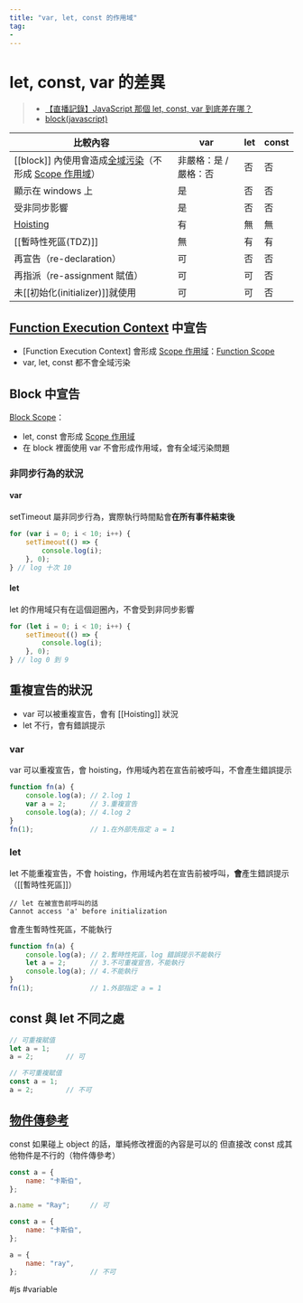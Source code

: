 ```yaml
---
title: "var, let, const 的作用域"
tag: 
- 
---
```

# let, const, var 的差異
>- [【直播記錄】JavaScript 那個 let, const, var 到底差在哪？](https://www.youtube.com/watch?v=FGdKdn_CnWo)
>- [block(javascript)](https://developer.mozilla.org/en-US/docs/Web/JavaScript/Reference/Statements/block)

|比較內容|var|let|const|
|-|-|-|-|
|[[block]] 內使用會造成[全域污染](全域污染.md)（不形成 [Scope 作用域](Scope%20作用域.md)）|非嚴格：是 / 嚴格：否|否|否|
|顯示在 windows 上 |是|否|否|
|受非同步影響|是|否|否|
|[Hoisting](Hoisting.md)|有|無|無|
|[[暫時性死區(TDZ)]]|無|有|有|
|再宣告（re-declaration）|可|否|否|
|再指派（re-assignment 賦值）|可|可|否|
|未[[初始化(initializer)]]就使用|可|可|否|




## [Function Execution Context](Function%20Execution%20Context.md) 中宣告
- [Function Execution Context] 會形成 [Scope 作用域](Scope%20作用域.md)：[Function Scope](Function%20Scope.md)
- var, let, const 都不會全域污染

## Block 中宣告
[Block Scope](Block%20Scope.md)：
- let, const 會形成 [Scope 作用域](Scope%20作用域.md)
- 在 block 裡面使用 var 不會形成作用域，會有全域污染問題

### 非同步行為的狀況
#### var
setTimeout 屬非同步行為，實際執行時間點會**在所有事件結束後**
```javascript
for (var i = 0; i < 10; i++) {
	setTimeout(() => {
		console.log(i);
	}, 0);
} // log 十次 10
```
#### let
let 的作用域只有在這個迴圈內，不會受到非同步影響
```javascript
for (let i = 0; i < 10; i++) {
	setTimeout(() => {
		console.log(i);
	}, 0);
} // log 0 到 9
```

## 重複宣告的狀況
- var 可以被重複宣告，會有 [[Hoisting]] 狀況
- let 不行，會有錯誤提示
### var
var 可以重複宣告，會 hoisting，作用域內若在宣告前被呼叫，不會產生錯誤提示
```javascript
function fn(a) {
	console.log(a);	// 2.log 1
	var a = 2;		// 3.重複宣告
	console.log(a);	// 4.log 2
}
fn(1);				// 1.在外部先指定 a = 1
```

### let
let 不能重複宣告，不會 hoisting，作用域內若在宣告前被呼叫，**會**產生錯誤提示（[[暫時性死區]]）
```
// let 在被宣告前呼叫的話
Cannot access 'a' before initialization
```
會產生暫時性死區，不能執行
```javascript
function fn(a) {
	console.log(a);	// 2.暫時性死區，log 錯誤提示不能執行
	let a = 2;		// 3.不可重複宣告，不能執行
	console.log(a);	// 4.不能執行
}
fn(1);				// 1.外部指定 a = 1
```



## const 與 let 不同之處
````javascript
// 可重複賦值
let a = 1;
a = 2;        // 可
````
````javascript
// 不可重複賦值
const a = 1;
a = 2;        // 不可
````

## [物件傳參考](物件傳參考.md)
const 如果碰上 object 的話，單純修改裡面的內容是可以的
但直接改 const 成其他物件是不行的（物件傳參考）
```javascript
const a = {
	name: "卡斯伯",
}; 

a.name = "Ray";		// 可
```
```javascript
const a = {
	name: "卡斯伯",
}; 

a = {
	name: "ray",
}; 					// 不可
```


#js #variable

  

